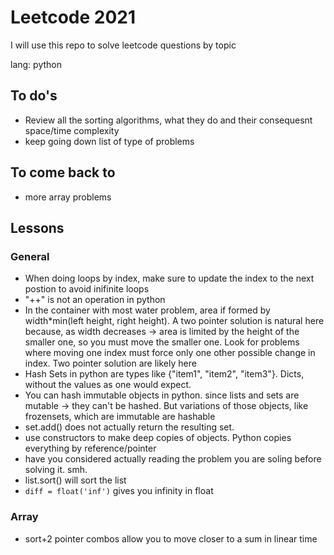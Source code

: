 # Leetcode 2021
I will use this repo to solve leetcode questions by topic

lang: python

## To do's
- Review all the sorting algorithms, what they do and their consequesnt space/time complexity
- keep going down list of type of problems


## To come back to
- more array problems

## Lessons
### General
- When doing loops by index, make sure to update the index to the next postion to avoid inifinite loops
- "++" is not an operation in python
- In the container with most water problem, area if formed by width*min(left height, right height). A two pointer solution is natural here because, as width decreases -> area is limited by the height of the smaller one, so you must move the smaller one. Look for problems where moving one index must force only one other possible change in index. Two pointer solution are likely here
- Hash Sets in python are types like {"item1", "item2", "item3"}. Dicts, without the values as one would expect. 
- You can hash immutable objects in python. since lists and sets are mutable -> they can't be hashed. But variations of those objects, like frozensets, which are immutable are hashable
- set.add() does not actually return the resulting set. 
- use constructors to make deep copies of objects. Python copies everything by reference/pointer
- have you considered actually reading the problem you are soling before solving it. smh.
- list.sort() will sort the list
- `diff = float('inf')` gives you infinity in float

### Array
- sort+2 pointer combos allow you to move closer to a sum in linear time


